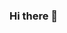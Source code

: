### Hi there 👋

<!--
**invalidtoken/invalidtoken** is a ✨ _special_ ✨ repository because its `README.md` (this file) appears on your GitHub profile.

Here are some ideas to get you started:

- 🔭 I’m currently working on React and Apollo-Client at [Wizikey](https://www.wizikey.com)
- 🌱 I’m currently learning Webpack, react hooks and GraphQL(sometimes).
- 👯 I’m looking to collaborate on anything related to web. 
- 🤔 I’m looking for help with GraphQL.
- 💬 Ask me about JavaScript, TypeScript and React. 
- 📫 How to reach me: @invalidtoken on [Twitter](https://www.twitter.com/invalidtoken), [LinkedIn](https://www.linkedin.com/in/invalidtoken/) and [Github](https://www.github.com/invalidtoken)
- ⚡ Fun fact: I love animals and I have 3 cats. 
-->
